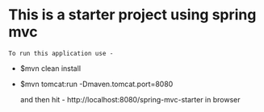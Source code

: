 #	This is a starter project using spring mvc 

	To run this application use -

*	$mvn clean install
*	$mvn tomcat:run -Dmaven.tomcat.port=8080

	and then hit - http://localhost:8080/spring-mvc-starter in browser